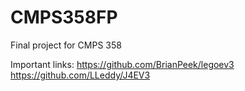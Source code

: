 # CMPS358FP
Final project for CMPS 358

Important links:
https://github.com/BrianPeek/legoev3
https://github.com/LLeddy/J4EV3
